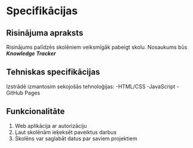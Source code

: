 # Specifikācijas

## Risinājuma apraksts
Risinājums palīdzēs skolēniem veiksmīgāk pabeigt skolu.
Nosaukums būs ***Knowledge Tracker***

## Tehniskas specifikācijas
Izstrādē izmantosim sekojošās tehnoloģijas:
-HTML/CSS
-JavaScript
-GitHub Pages

## Funkcionalitāte
1. Web aplikācija ar autorizāciju
2. Ļaut skolēnām ieķeksēt paveiktus darbus
3. Skolēns var saglabāt datus par saviem projektiem
